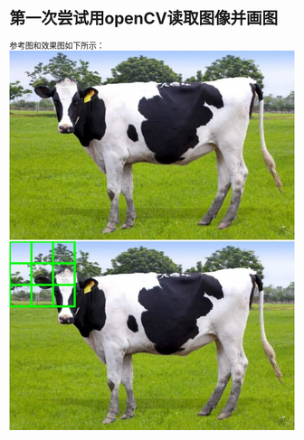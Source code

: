 # 第一次尝试用openCV读取图像并画图
参考图和效果图如下所示：  
![pic](https://github.com/ophwsjtu18/ohw21f/blob/main/wk/first_try/cow.jpg)
![pic](https://github.com/ophwsjtu18/ohw21f/blob/main/wk/first_try/colorCow.jpg)
